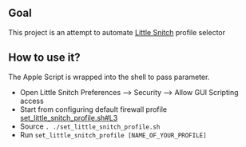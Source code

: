 ## Goal

This project is an attempt to automate [Little Snitch](https://www.obdev.at/products/littlesnitch) profile selector

## How to use it?

The Apple Script is wrapped into the shell to pass parameter.
- Open Little Snitch Preferences --> Security --> Allow GUI Scripting access
- Start from configuring default firewall profile [set_little_snitch_profile.sh#L3](set_little_snitch_profile.sh#L3)
- Source `. ./set_little_snitch_profile.sh`
- Run `set_little_snitch_profile [NAME_OF_YOUR_PROFILE]`
